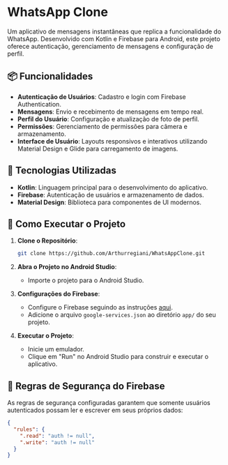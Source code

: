 # WhatsApp Clone

Um aplicativo de mensagens instantâneas que replica a funcionalidade do WhatsApp. Desenvolvido com Kotlin e Firebase para Android, este projeto oferece autenticação, gerenciamento de mensagens e configuração de perfil.

## 📦 Funcionalidades

- **Autenticação de Usuários**: Cadastro e login com Firebase Authentication.
- **Mensagens**: Envio e recebimento de mensagens em tempo real.
- **Perfil do Usuário**: Configuração e atualização de foto de perfil.
- **Permissões**: Gerenciamento de permissões para câmera e armazenamento.
- **Interface de Usuário**: Layouts responsivos e interativos utilizando Material Design e Glide para carregamento de imagens.

## 🔧 Tecnologias Utilizadas

- **Kotlin**: Linguagem principal para o desenvolvimento do aplicativo.
- **Firebase**: Autenticação de usuários e armazenamento de dados.
- **Material Design**: Biblioteca para componentes de UI modernos.

## 🚀 Como Executar o Projeto

1. **Clone o Repositório**:
    ```bash
    git clone https://github.com/Arthurregiani/WhatsAppClone.git
    ```

2. **Abra o Projeto no Android Studio**:
    - Importe o projeto para o Android Studio.

3. **Configurações do Firebase**:
    - Configure o Firebase seguindo as instruções [aqui](https://firebase.google.com/docs/android/setup).
    - Adicione o arquivo `google-services.json` ao diretório `app/` do seu projeto.

4. **Executar o Projeto**:
    - Inicie um emulador.
    - Clique em "Run" no Android Studio para construir e executar o aplicativo.

## 📜 Regras de Segurança do Firebase

As regras de segurança configuradas garantem que somente usuários autenticados possam ler e escrever em seus próprios dados:

```json
{
  "rules": {
    ".read": "auth != null",
    ".write": "auth != null"
  }
}
